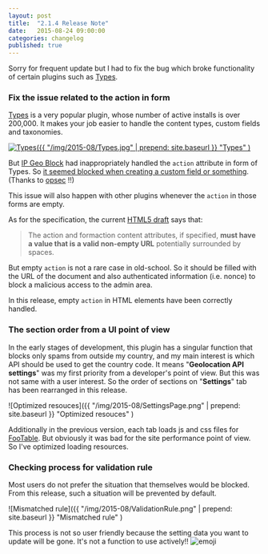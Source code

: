 ```yaml
---
layout: post
title:  "2.1.4 Release Note"
date:   2015-08-24 09:00:00
categories: changelog
published: true
---
```


Sorry for frequent update but I had to fix the bug which broke functionality of 
certain plugins such as [Types][Types].

<!--more-->

### Fix the issue related to the action in form ###

[Types][Types] is a very popular plugin, whose number of active installs is 
over 200,000. It makes your job easier to handle the content types, custom 
fields and taxonomies.

[![Types]({{ "/img/2015-08/Types.jpg" | prepend: site.baseurl }}
  "Types"
)][Types]

But [IP Geo Block][IP-Geo-Block] had inappropriately handled the `action` 
attribute in form of Types. So [it seemed blocked when creating a custom field 
or something][forum]. (Thanks to [opsec][opsec] !!)

This issue will also happen with other plugins whenever the `action` in those 
forms are empty.

As for the specification, the current [HTML5 draft][html5-draft] says that:

> The action and formaction content attributes, if specified, **must have a 
> value that is a valid non-empty URL** potentially surrounded by spaces.

But empty `action` is not a rare case in old-school. So it should be filled 
with the URL of the document and also authenticated information (i.e. nonce) 
to block a malicious access to the admin area.

In this release, empty `action` in HTML elements have been correctly handled.

### The section order from a UI point of view ###

In the early stages of development, this plugin has a singular function that 
blocks only spams from outside my country, and my main interest is which API 
should be used to get the country code. It means "**Geolocation API settings**"
was my first priority from a developer's point of view. But this was not same 
with a user interest. So the order of sections on "**Settings**" tab has been 
rearranged in this release.

![Optimized resouces]({{ "/img/2015-08/SettingsPage.png" | prepend: site.baseurl }}
 "Optimized resouces"
)

Additionally in the previous version, each tab loads js and css files for 
[FooTable][FooTable]. But obviously it was bad for the site performance point 
of view. So I've optimized loading resources.

### Checking process for validation rule ###

Most users do not prefer the situation that themselves would be blocked. From 
this release, such a situation will be prevented by default.

![Mismatched rule]({{ "/img/2015-08/ValidationRule.png" | prepend: site.baseurl }}
 "Mismatched rule"
)

This process is not so user friendly because the setting data you want to 
update will be gone. It's not a function to use actively!!
<span class="emoji">
![emoji](https://assets-cdn.github.com/images/icons/emoji/unicode/1f370.png)
</span>

[IP-Geo-Block]: https://wordpress.org/plugins/ip-geo-block/ "WordPress › IP Geo Block « WordPress Plugins"
[Types]: https://wordpress.org/plugins/types/ "WordPress › Types « WordPress Plugins"
[forum]: https://wordpress.org/support/topic/blocks-saves-in-types-or-any-plugins-from-wp-typescom "WordPress › Support » Blocks saves in Types or any plugins from wp-types.com"
[opsec]: https://wordpress.org/support/profile/opsec "WordPress › Support » opsec"
[html5-draft]: http://www.w3.org/html/wg/drafts/html/master/semantics.html#attr-fs-action "4 The elements of HTML | HTML 5.1 Nightly"
[FooTable]: http://fooplugins.com/plugins/footable-jquery/ "FooTable - jQuery Plugin for Resposive Tables"
